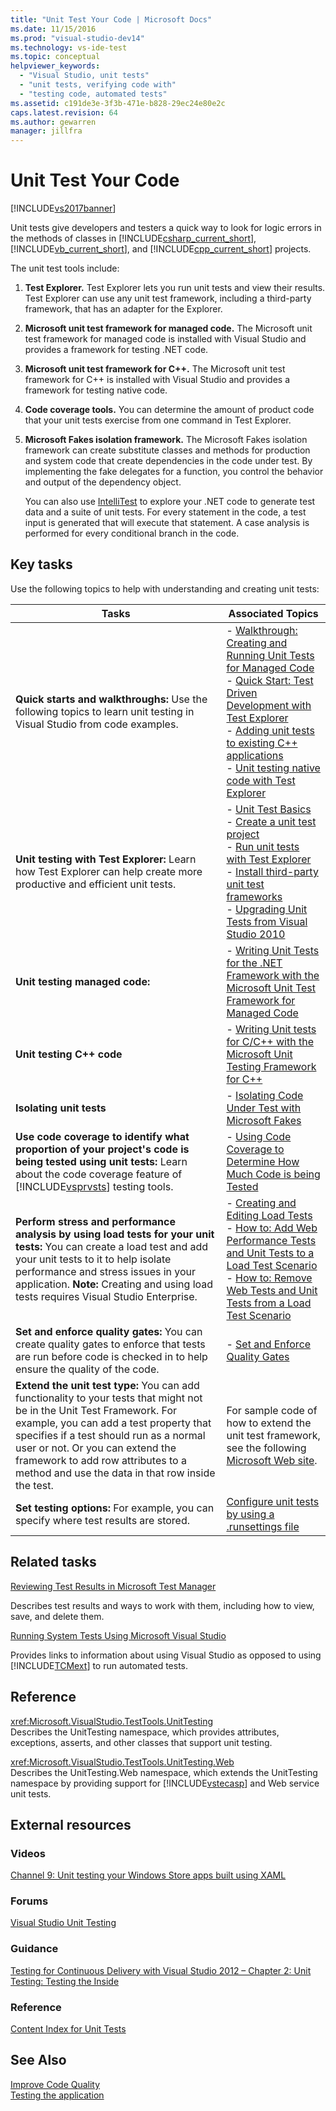 ```yaml
---
title: "Unit Test Your Code | Microsoft Docs"
ms.date: 11/15/2016
ms.prod: "visual-studio-dev14"
ms.technology: vs-ide-test
ms.topic: conceptual
helpviewer_keywords: 
  - "Visual Studio, unit tests"
  - "unit tests, verifying code with"
  - "testing code, automated tests"
ms.assetid: c191de3e-3f3b-471e-b828-29ec24e80e2c
caps.latest.revision: 64
ms.author: gewarren
manager: jillfra
---
```

# Unit Test Your Code
[!INCLUDE[vs2017banner](../includes/vs2017banner.md)]

Unit tests give developers and testers a quick way to look for logic errors in the methods of classes in [!INCLUDE[csharp_current_short](../includes/csharp-current-short-md.md)], [!INCLUDE[vb_current_short](../includes/vb-current-short-md.md)], and [!INCLUDE[cpp_current_short](../includes/cpp-current-short-md.md)] projects.  
  
 The unit test tools include:  
  
1. **Test Explorer.** Test Explorer lets you run unit tests and view their results. Test Explorer can use any unit test framework, including a third-party framework, that has an adapter for the Explorer.  
  
2. **Microsoft unit test framework for managed code.** The Microsoft unit test framework for managed code is installed with Visual Studio and provides a framework for testing .NET code.  
  
3. **Microsoft unit test framework for C++.** The Microsoft unit test framework for C++ is installed with Visual Studio and provides a framework for testing native code.  
  
4. **Code coverage tools.** You can determine the amount of product code that your unit tests exercise from one command in Test Explorer.  
  
5. **Microsoft Fakes isolation framework.** The Microsoft Fakes isolation framework can create substitute classes and methods for production and system code that create dependencies in the code under test. By implementing the fake delegates for a function, you control the behavior and output of the dependency object.  
  
   You can also use [IntelliTest](../test/generate-unit-tests-for-your-code-with-intellitest.md) to explore your .NET code to generate test data and a suite of unit tests. For every statement in the code, a test input is generated that will execute that statement. A case analysis is performed for every conditional branch in the code.  
  
## Key tasks  
 Use the following topics to help with understanding and creating unit tests:  
  
|Tasks|Associated Topics|  
|-----------|-----------------------|  
|**Quick starts and walkthroughs:** Use the following topics to learn unit testing in Visual Studio from code examples.|-   [Walkthrough: Creating and Running Unit Tests for Managed Code](../test/walkthrough-creating-and-running-unit-tests-for-managed-code.md)<br />-   [Quick Start: Test Driven Development with Test Explorer](../test/quick-start-test-driven-development-with-test-explorer.md)<br />-   [Adding unit tests to existing C++ applications](../test/unit-testing-existing-cpp-applications-with-test-explorer.md)<br />-   [Unit testing native code with Test Explorer](https://msdn.microsoft.com/8a09d6d8-3613-49d8-9ffe-11375ac4736c)|  
|**Unit testing with Test Explorer:** Learn how Test Explorer can help create more productive and efficient unit tests.|-   [Unit Test Basics](../test/unit-test-basics.md)<br />-   [Create a unit test project](../test/create-a-unit-test-project.md)<br />-   [Run unit tests with Test Explorer](../test/run-unit-tests-with-test-explorer.md)<br />-   [Install third-party unit test frameworks](../test/install-third-party-unit-test-frameworks.md)<br />-   [Upgrading Unit Tests from Visual Studio 2010](https://msdn.microsoft.com/9bb75856-f68a-4de2-a084-b08a947a1172)|  
|**Unit testing managed code:**|-   [Writing Unit Tests for the .NET Framework with the Microsoft Unit Test Framework for Managed Code](../test/writing-unit-tests-for-the-dotnet-framework-with-the-microsoft-unit-test-framework-for-managed-code.md)|  
|**Unit testing C++ code**|-   [Writing Unit tests for C/C++ with the Microsoft Unit Testing Framework for C++](../test/writing-unit-tests-for-c-cpp-with-the-microsoft-unit-testing-framework-for-cpp.md)|  
|**Isolating unit tests**|-   [Isolating Code Under Test with Microsoft Fakes](../test/isolating-code-under-test-with-microsoft-fakes.md)|  
|**Use code coverage to identify what proportion of your project's code is being tested using unit tests:** Learn about the code coverage feature of [!INCLUDE[vsprvsts](../includes/vsprvsts-md.md)] testing tools.|-   [Using Code Coverage to Determine How Much Code is being Tested](../test/using-code-coverage-to-determine-how-much-code-is-being-tested.md)|  
|**Perform stress and performance analysis by using load tests for your unit tests:** You can create a load test and add your unit tests to it to help isolate performance and stress issues in your application. **Note:**  Creating and using load tests requires Visual Studio Enterprise.|-   [Creating and Editing Load Tests](https://msdn.microsoft.com/e2985d15-60a7-4177-93b4-f986c2936337)<br />-   [How to: Add Web Performance Tests and Unit Tests to a Load Test Scenario](https://msdn.microsoft.com/03cc073e-9bdf-4530-ae46-504a51884594)<br />-   [How to: Remove Web Tests and Unit Tests  from a Load Test Scenario](https://msdn.microsoft.com/3d6128d2-82b0-42fc-bda2-23a8aa03be07)|  
|**Set and enforce quality gates:** You can create quality gates to enforce that tests are run before code is checked in to help ensure the quality of the code.|-   [Set and Enforce Quality Gates](https://msdn.microsoft.com/library/bdc5666e-6cf0-45b2-a0a1-133c3f61e852)|  
|**Extend the unit test type:** You can add functionality to your tests that might not be in the Unit Test Framework. For example, you can add a test property that specifies if a test should run as a normal user or not. Or you can extend the framework to add row attributes to a method and use the data in that row inside the test.|For sample code of how to extend the unit test framework, see the following [Microsoft Web site](http://go.microsoft.com/fwlink/?LinkId=185591).|  
|**Set testing options:** For example, you can specify where test results are stored.|[Configure unit tests by using a .runsettings file](../test/configure-unit-tests-by-using-a-dot-runsettings-file.md)|  
  
## Related tasks  
 [Reviewing Test Results in Microsoft Test Manager](https://msdn.microsoft.com/9fb3e429-78df-4fe2-89ed-0ad1db0738f4)  
  
 Describes test results and ways to work with them, including how to view, save, and delete them.  
  
 [Running System Tests Using Microsoft Visual Studio](https://msdn.microsoft.com/library/19fae5c4-5798-4c4c-b531-3e8f901b1130)  
  
 Provides links to information about using Visual Studio as opposed to using [!INCLUDE[TCMext](../includes/tcmext-md.md)] to run automated tests.  
  
## Reference  
 <xref:Microsoft.VisualStudio.TestTools.UnitTesting>  
 Describes the UnitTesting namespace, which provides attributes, exceptions, asserts, and other classes that support unit testing.  
  
 <xref:Microsoft.VisualStudio.TestTools.UnitTesting.Web>  
 Describes the UnitTesting.Web namespace, which extends the UnitTesting namespace by providing support for [!INCLUDE[vstecasp](../includes/vstecasp-md.md)] and Web service unit tests.  
  
## External resources  
  
### Videos  
 [Channel 9: Unit testing your Windows Store apps built using XAML](http://go.microsoft.com/fwlink/?LinkId=226285)  
  
### Forums  
 [Visual Studio Unit Testing](http://go.microsoft.com/fwlink/?LinkId=224477)  
  
### Guidance  
 [Testing for Continuous Delivery with Visual Studio 2012 – Chapter 2: Unit Testing: Testing the Inside](http://go.microsoft.com/fwlink/?LinkID=255188)  
  
### Reference  
 [Content Index for Unit Tests](http://go.microsoft.com/fwlink/?LinkID=254719)  
  
## See Also  
 [Improve Code Quality](https://msdn.microsoft.com/library/73baa961-c21f-43fe-bb92-3f59ae9b5945)   
 [Testing the application](https://msdn.microsoft.com/library/796b7d6d-ad45-4772-9719-55eaf5490dac)
